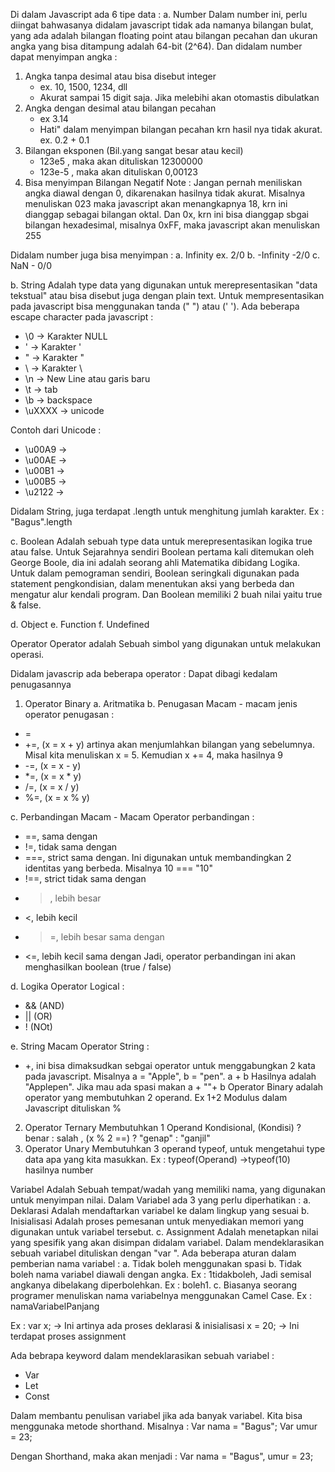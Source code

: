 Di dalam Javascript ada 6 tipe data :
a. Number
Dalam number ini, perlu diingat bahwasanya didalam javascript tidak ada namanya bilangan bulat, yang ada adalah bilangan floating point atau bilangan pecahan dan ukuran angka yang bisa ditampung adalah 64-bit (2^64). Dan didalam number dapat menyimpan angka :
1. Angka tanpa desimal atau bisa disebut integer
    - ex. 10, 1500, 1234, dll
    - Akurat sampai 15 digit saja. Jika melebihi akan otomastis dibulatkan
2. Angka dengan desimal atau bilangan pecahan
    - ex 3.14
    - Hati" dalam menyimpan bilangan pecahan krn hasil nya tidak akurat. ex. 0.2 + 0.1
3. Bilangan eksponen (Bil.yang sangat besar atau kecil)
    - 123e5 , maka akan dituliskan 12300000
    - 123e-5 , maka akan dituliskan 0,00123
4. Bisa menyimpan Bilangan Negatif
Note : Jangan pernah meniliskan angka diawal dengan 0, dikarenakan hasilnya tidak akurat. Misalnya menuliskan 023 maka javascript akan menangkapnya 18, krn ini dianggap sebagai bilangan oktal. Dan 0x, krn ini bisa dianggap sbgai bilangan hexadesimal, misalnya 0xFF, maka javascript akan menuliskan 255

Didalam number juga bisa menyimpan :
a. Infinity
    ex. 2/0
b. -Infinity
    -2/0
c. NaN
    - 0/0

b. String
Adalah type data yang digunakan untuk merepresentasikan "data tekstual" atau bisa disebut juga dengan plain text. Untuk mempresentasikan pada javascript bisa menggunakan tanda (" ") atau (' '). 
Ada beberapa escape character pada javascript :
- \0 -> Karakter NULL
- \' -> Karakter '
- \" -> Karakter "
- \\ -> Karakter \
- \n -> New Line atau garis baru
- \t -> tab
- \b -> backspace
- \uXXXX -> unicode

Contoh dari Unicode :
- \u00A9 ->
- \u00AE ->
- \u00B1 ->
- \u00B5 ->
- \u2122 ->

Didalam String, juga terdapat .length untuk menghitung jumlah karakter. Ex : "Bagus".length

c. Boolean
Adalah sebuah type data untuk merepresentasikan logika true atau false. Untuk Sejarahnya sendiri Boolean pertama kali ditemukan oleh George Boole, dia ini adalah seorang ahli Matematika dibidang Logika. Untuk dalam pemograman sendiri, Boolean seringkali digunakan pada statement pengkondisian, dalam menentukan aksi yang berbeda dan mengatur alur kendali program. Dan Boolean memiliki 2 buah nilai yaitu true & false.

d. Object
e. Function
f. Undefined

Operator
Operator adalah Sebuah simbol yang digunakan untuk melakukan operasi.

Didalam javascrip ada beberapa operator :
Dapat dibagi kedalam penugasannya
1. Operator Binary
a. Aritmatika
b. Penugasan
Macam - macam jenis operator penugasan :
- =
- +=, (x = x + y) artinya akan menjumlahkan bilangan yang sebelumnya. Misal kita menuliskan x = 5. Kemudian x += 4, maka hasilnya 9
- -=, (x = x - y)
- *=, (x = x * y)
- /=, (x = x / y)
- %=, (x = x % y)

c. Perbandingan
Macam - Macam Operator perbandingan :
- ==, sama dengan
- !=, tidak sama dengan
- ===, strict sama dengan. Ini digunakan untuk membandingkan 2 identitas yang berbeda. Misalnya 10 === "10"
- !==, strict tidak sama dengan
- >, lebih besar
- <, lebih kecil
- >=, lebih besar sama dengan
- <=, lebih kecil sama dengan
Jadi, operator perbandingan ini akan menghasilkan boolean (true / false)

d. Logika
Operator Logical :
- && (AND)
- || (OR)
- ! (NOt)

e. String
Macam Operator String : 
- +, ini bisa dimaksudkan sebgai operator untuk menggabungkan 2 kata pada javascript. Misalnya a = "Apple", b = "pen". a + b Hasilnya adalah "Applepen". Jika mau ada spasi makan a + ""+ b
Operator Binary adalah operator yang membutuhkan 2 operand. Ex 1+2
Modulus dalam Javascript dituliskan %

2. Operator Ternary
Membutuhkan 1 Operand
Kondisional, (Kondisi) ? benar : salah , (x % 2 ==) ? "genap" : "ganjil"
3. Operator Unary
Membutuhkan 3 operand
typeof, untuk mengetahui type data apa yang kita masukkan. Ex : typeof(Operand) ->typeof(10) hasilnya number

Variabel
Adalah Sebuah tempat/wadah yang memiliki nama, yang digunakan untuk menyimpan nilai.
Dalam Variabel ada 3 yang perlu diperhatikan :
a. Deklarasi
Adalah mendaftarkan variabel ke dalam lingkup yang sesuai
b. Inisialisasi
Adalah proses pemesanan untuk menyediakan memori yang digunakan untuk variabel tersebut.
c. Assignment
Adalah menetapkan nilai yang spesifik yang akan disimpan didalam variabel. Dalam mendeklarasikan sebuah variabel dituliskan dengan "var <nama variabel>". Ada beberapa aturan dalam pemberian nama variabel :
a. Tidak boleh menggunakan spasi
b. Tidak boleh nama variabel diawali dengan angka. Ex : 1tidakboleh, Jadi semisal angkanya dibelakang diperbolehkan. Ex : boleh1.
c. Biasanya seorang programer menuliskan nama variabelnya menggunakan Camel Case. Ex : namaVariabelPanjang

Ex : var x; -> Ini artinya ada proses deklarasi & inisialisasi
    x = 20; -> Ini terdapat proses assignment

Ada bebrapa keyword dalam mendeklarasikan sebuah variabel :
- Var
- Let
- Const

Dalam membantu penulisan variabel jika ada banyak variabel. Kita bisa menggunaka metode shorthand. Misalnya :
Var nama = "Bagus";
Var umur = 23;

Dengan Shorthand, maka akan menjadi :
Var nama = "Bagus", umur = 23;




















